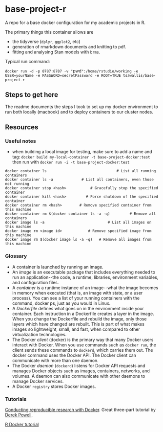 # base-project-r
A repo for a base docker configuration for my academic projects in R.

The primary things this container allows are

- the tidyverse (`dplyr`, `ggplot2`, etc)
- generation of rmarkdown documents and knitting to pdf.
- fitting and analysing Stan models with `brms`.

Typical run command:

`docker run -d -p 8787:8787 -v "`pwd`":/home/rstudio/working -e USER=yourName -e PASSWORD=secretPassword -e ROOT=TRUE tsawallis/base-project-r`


## Steps to get here

The readme documents the steps I took to set up my docker environment to run both locally (macbook) and to deploy containers to our cluster nodes.


## Resources

### Useful notes

- when building a local image for testing, make sure to add a name and tag: `docker build my-local-container -t base-project-docker:test` then run with `docker run -i -t base-project-docker:test`

```
docker container ls                                # List all running containers
docker container ls -a             # List all containers, even those not running
docker container stop <hash>           # Gracefully stop the specified container
docker container kill <hash>         # Force shutdown of the specified container
docker container rm <hash>        # Remove specified container from this machine
docker container rm $(docker container ls -a -q)         # Remove all containers
docker image ls -a                             # List all images on this machine
docker image rm <image id>            # Remove specified image from this machine
docker image rm $(docker image ls -a -q)   # Remove all images from this machine
```

### Glossary

- A container is launched by running an image.
- An *image* is an executable package that includes everything needed to run an application--the code, a runtime, libraries, environment variables, and configuration files.
- A *container* is a runtime instance of an image--what the image becomes in memory when executed (that is, an image with state, or a user process). You can see a list of your running containers with the command, docker ps, just as you would in Linux.
- A *Dockerfile* defines what goes on in the environment inside your container. Each instruction in a Dockerfile creates a layer in the image. When you change the Dockerfile and rebuild the image, only those layers which have changed are rebuilt. This is part of what makes images so lightweight, small, and fast, when compared to other virtualization technologies.
- The Docker *client* (docker) is the primary way that many Docker users interact with Docker. When you use commands such as `docker run`, the client sends these commands to `dockerd`, which carries them out. The docker command uses the Docker API. The Docker client can communicate with more than one daemon.
- The Docker *daemon* (`dockerd`) listens for Docker API requests and manages Docker objects such as images, containers, networks, and volumes. A daemon can also communicate with other daemons to manage Docker services.
- A Docker `registry` stores Docker images.

### Tutorials

[Conducting reproducible research with Docker](http://www.derekmpowell.com/posts/2018/02/docker-tutorial-1/). Great three-part tutorial by [Derek Powell](http://www.derekmpowell.com).

[R Docker tutorial](https://ropenscilabs.github.io/r-docker-tutorial/)
